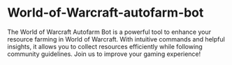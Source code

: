 # World-of-Warcraft-autofarm-bot
The World of Warcraft Autofarm Bot is a powerful tool to enhance your resource farming in World of Warcraft. With intuitive commands and helpful insights, it allows you to collect resources efficiently while following community guidelines. Join us to improve your gaming experience!
